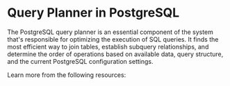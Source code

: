# Query Planner in PostgreSQL

The PostgreSQL query planner is an essential component of the system that's responsible for optimizing the execution of SQL queries. It finds the most efficient way to join tables, establish subquery relationships, and determine the order of operations based on available data, query structure, and the current PostgreSQL configuration settings.

Learn more from the following resources:

